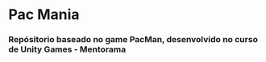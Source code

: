 <h1>Pac Mania</h1>

<h3> Repósitorio baseado no game PacMan, desenvolvido no curso de Unity Games - Mentorama </h3>





